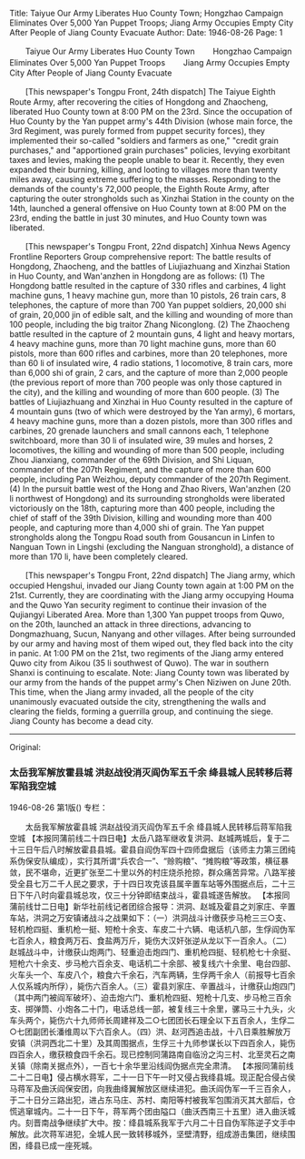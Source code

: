 Title: Taiyue Our Army Liberates Huo County Town; Hongzhao Campaign Eliminates Over 5,000 Yan Puppet Troops; Jiang Army Occupies Empty City After People of Jiang County Evacuate
Author:
Date: 1946-08-26
Page: 1

　　Taiyue Our Army Liberates Huo County Town
　　Hongzhao Campaign Eliminates Over 5,000 Yan Puppet Troops
　　Jiang Army Occupies Empty City After People of Jiang County Evacuate

　　[This newspaper's Tongpu Front, 24th dispatch] The Taiyue Eighth Route Army, after recovering the cities of Hongdong and Zhaocheng, liberated Huo County town at 8:00 PM on the 23rd. Since the occupation of Huo County by the Yan puppet army's 44th Division (whose main force, the 3rd Regiment, was purely formed from puppet security forces), they implemented their so-called "soldiers and farmers as one," "credit grain purchases," and "apportioned grain purchases" policies, levying exorbitant taxes and levies, making the people unable to bear it. Recently, they even expanded their burning, killing, and looting to villages more than twenty miles away, causing extreme suffering to the masses. Responding to the demands of the county's 72,000 people, the Eighth Route Army, after capturing the outer strongholds such as Xinzhai Station in the county on the 14th, launched a general offensive on Huo County town at 8:00 PM on the 23rd, ending the battle in just 30 minutes, and Huo County town was liberated.

　　[This newspaper's Tongpu Front, 22nd dispatch] Xinhua News Agency Frontline Reporters Group comprehensive report: The battle results of Hongdong, Zhaocheng, and the battles of Liujiazhuang and Xinzhai Station in Huo County, and Wan'anzhen in Hongdong are as follows: (1) The Hongdong battle resulted in the capture of 330 rifles and carbines, 4 light machine guns, 1 heavy machine gun, more than 10 pistols, 26 train cars, 8 telephones, the capture of more than 700 Yan puppet soldiers, 20,000 shi of grain, 20,000 jin of edible salt, and the killing and wounding of more than 100 people, including the big traitor Zhang Niconglong. (2) The Zhaocheng battle resulted in the capture of 2 mountain guns, 4 light and heavy mortars, 4 heavy machine guns, more than 70 light machine guns, more than 60 pistols, more than 600 rifles and carbines, more than 20 telephones, more than 60 li of insulated wire, 4 radio stations, 1 locomotive, 8 train cars, more than 6,000 shi of grain, 2 cars, and the capture of more than 2,000 people (the previous report of more than 700 people was only those captured in the city), and the killing and wounding of more than 600 people. (3) The battles of Liujiazhuang and Xinzhai in Huo County resulted in the capture of 4 mountain guns (two of which were destroyed by the Yan army), 6 mortars, 4 heavy machine guns, more than a dozen pistols, more than 300 rifles and carbines, 20 grenade launchers and small cannons each, 1 telephone switchboard, more than 30 li of insulated wire, 39 mules and horses, 2 locomotives, the killing and wounding of more than 500 people, including Zhou Jianxiang, commander of the 69th Division, and Shi Liquan, commander of the 207th Regiment, and the capture of more than 600 people, including Pan Weizhou, deputy commander of the 207th Regiment. (4) In the pursuit battle west of the Hong and Zhao Rivers, Wan'anzhen (20 li northwest of Hongdong) and its surrounding strongholds were liberated victoriously on the 18th, capturing more than 400 people, including the chief of staff of the 39th Division, killing and wounding more than 400 people, and capturing more than 4,000 shi of grain. The Yan puppet strongholds along the Tongpu Road south from Gousancun in Linfen to Nanguan Town in Lingshi (excluding the Nanguan stronghold), a distance of more than 170 li, have been completely cleared.

　　[This newspaper's Tongpu Front, 22nd dispatch] The Jiang army, which occupied Hengshui, invaded our Jiang County town again at 1:00 PM on the 21st. Currently, they are coordinating with the Jiang army occupying Houma and the Quwo Yan security regiment to continue their invasion of the Qujiangyi Liberated Area. More than 1,300 Yan puppet troops from Quwo, on the 20th, launched an attack in three directions, advancing to Dongmazhuang, Sucun, Nanyang and other villages. After being surrounded by our army and having most of them wiped out, they fled back into the city in panic. At 1:00 PM on the 21st, two regiments of the Jiang army entered Quwo city from Aikou (35 li southwest of Quwo). The war in southern Shanxi is continuing to escalate. Note: Jiang County town was liberated by our army from the hands of the puppet army's Chen Niziwen on June 20th. This time, when the Jiang army invaded, all the people of the city unanimously evacuated outside the city, strengthening the walls and clearing the fields, forming a guerrilla group, and continuing the siege. Jiang County has become a dead city.



<hr /> 

Original: 


### 太岳我军解放霍县城  洪赵战役消灭阎伪军五千余  绛县城人民转移后蒋军陷我空城

1946-08-26
第1版()
专栏：

　　太岳我军解放霍县城
    洪赵战役消灭阎伪军五千余
    绛县城人民转移后蒋军陷我空城
    【本报同蒲前线二十四日电】太岳八路军继收复洪洞、赵城两城后，复于二十三日午后八时解放霍县县城。霍县自阎伪军四十四师盘据后（该师主力第三团纯系伪保安队编成），实行其所谓“兵农合一”、“赊购粮”、“摊购粮”等政策，横征暴敛，民不堪命，近更扩张至二十里以外的村庄烧杀抢掠，群众痛苦异常。八路军接受全县七万二千人民之要求，于十四日攻克该县属辛置车站等外围据点后，二十三日下午八时向霍县城总攻，仅三十分钟即结束战斗，霍县城遂告解放。
    【本报同蒲前线廿二日电】新华社前线记者团综合报导：洪洞、赵城及霍县之刘家庄、辛置车站，洪洞之万安镇诸战斗之战果如下：（一）洪洞战斗计缴获步马枪三三○支、轻机枪四挺、重机枪一挺、短枪十余支、车皮二十六辆、电话机八部，生俘阎伪军七百余人，粮食两万石、食盐两万斤，毙伤大汉奸张逆从龙以下一百余人。（二）赵城战斗中，计缴获山炮两门、轻重迫击炮四门、重机枪四挺、轻机枪七十余挺、短枪六十余支、步马枪六百余支、电话机二十余部、被复线六十余里、电台四部、火车头一个、车皮八个，粮食六千余石，汽车两辆，生俘两千余人（前报导七百余人仅系城内所俘），毙伤六百余人。（三）霍县刘家庄、辛置战斗，计缴获山炮四门（其中两门被阎军破坏）、迫击炮六门、重机枪四挺、短枪十几支、步马枪三百余支、掷弹筒、小炮各二十门，电话总线一部，被复线三十余里，骡马三十九头，火车头两个，毙伤六十九师师长周建祥及二○七团团长石理全以下五百余人，生俘二○七团副团长潘维周以下六百余人。（四）洪、赵河西追击战，十八日乘胜解放万安镇（洪洞西北二十里）及其周围据点，生俘三十九师参谋长以下四百余人，毙伤四百余人，缴获粮食四千余石。现已控制同蒲路南自临汾之沟三村、北至灵石之南关镇（除南关据点外），一百七十余华里沿线阎伪据点完全肃清。
    【本报同蒲前线二十二日电】侵占横水蒋军，二十一日下午一时又侵占我绛县城。现正配合侵占侯马蒋军及曲沃阎保安团，向我曲绛翼解放区继续进犯。曲沃阎伪军一千三百余人，于二十日分三路出犯，进占东马庄、苏村、南阳等村被我军包围消灭其大部后，仓慌逃窜城内。二十一日下午，蒋军两个团由隘口（曲沃西南三十五里）进入曲沃城内。刻晋南战争继续扩大中。按：绛县城系我军于六月二十日自伪军陈逆子文手中解放。此次蒋军进犯，全城人民一致转移城外，坚壁清野，组成游击集团，继续围困，绛县已成一座死城。

